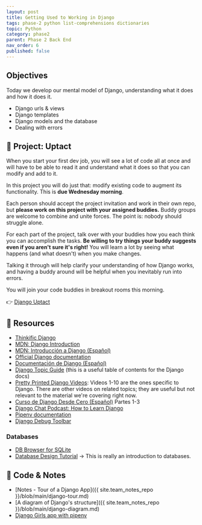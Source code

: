```yaml
---
layout: post
title: Getting Used to Working in Django
tags: phase-2 python list-comprehensions dictionaries
topic: Python
category: phase2
parent: Phase 2 Back End
nav_order: 6
published: false
---
```



## Objectives

Today we develop our mental model of Django, understanding what it does and how it does it.

- Django urls & views
- Django templates
- Django models and the database
- Dealing with errors

## 🎯 Project: Uptact

When you start your first dev job, you will see a lot of code all at once and will have to be able to read it and understand what it does so that you can modify and add to it.

In this project you will do just that: modify existing code to augment its functionality. This is **due Wednesday morning**.

Each person should accept the project invitation and work in their own repo, but **please work on this project with your assigned buddies.** Buddy groups are welcome to combine and unite forces. The point is: nobody should struggle alone.

For each part of the project, talk over with your buddies how you each think you can accomplish the tasks. **Be willing to try things your buddy suggests even if you aren't sure it's right!** You will learn a lot by seeing what happens (and what doesn't) when you make changes.

Talking it through will help clarify your understanding of how Django works, and having a buddy around will be helpful when you inevitably run into errors.

You will join your code buddies in breakout rooms this morning.

👉 [Django Uptact](https://classroom.github.com/a/3_JabTeg)

## 🔖 Resources

- [Thinkific Django](https://momentumlearn.thinkific.com/courses/take/back-end-development-with-python-and-django/texts/32618875-what-is-django)
- [MDN: Django Introduction](https://developer.mozilla.org/en-US/docs/Learn/Server-side/Django/Introduction)
- [MDN: Introducción a Django (Español)](https://developer.mozilla.org/es/docs/Learn/Server-side/Django/Introduction)
- [Official Django documentation](https://docs.djangoproject.com/en/4.0/)
- [Documentación de Django (Español)](https://docs.djangoproject.com/es/4.0/)
- [Django Topic Guide](https://docs.djangoproject.com/en/4.0/topics/) (this is a useful table of contents for the Django docs)
- [Pretty Printed Django Videos](https://www.youtube.com/playlist?list=PLXmMXHVSvS-DQfOsQdXkzEZyD0Vei7PKf): Videos 1-10 are the ones specific to Django. There are other videos on related topics; they are useful but not relevant to the material we're covering right now.
- [Curso de Django Desde Cero (Español)](https://youtu.be/vXR5CAcRv5w) Partes 1-3
- [Django Chat Podcast: How to Learn Django](https://djangochat.com/episodes/how-to-learn-django)
- [Pipenv documentation](https://pipenv.pypa.io/en/latest/)
- [Django Debug Toolbar](https://django-debug-toolbar.readthedocs.io/en/latest/)

### Databases

- [DB Browser for SQLite](https://sqlitebrowser.org/)
- [Database Design Tutorial](https://learndjango.com/tutorials/database-design-tutorial-beginners) -> This is really an introduction to databases.

## 🦉 Code & Notes

- [Notes - Tour of a Django App]({{ site.team_notes_repo }}/blob/main/django-tour.md)
- [A diagram of Django's structure]({{ site.team_notes_repo }}/blob/main/django-diagram.md)
- [Django Girls app with pipenv](https://github.com/Momentum-Team-13/example-django-girls-with-pipenv)
